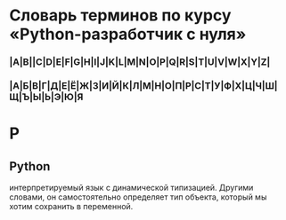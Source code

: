 # Словарь терминов по курсу «Python-разработчик с нуля»
### |A|B||C|D|E|F|G|H|I|J|K|L|M|N|O|P|Q|R|S|T|U|V|W|X|Y|Z| 
### |А|Б|В|Г|Д|Е|Ё|Ж|З|И|Й|К|Л|М|Н|О|П|Р|С|Т|У|Ф|Х|Ц|Ч|Ш|Щ|Ъ|Ы|Ь|Э|Ю|Я
# P
## Python
интерпретируемый язык с динамической типизацией. Другими словами, он самостоятельно определяет тип объекта, который мы хотим сохранить в переменной.
